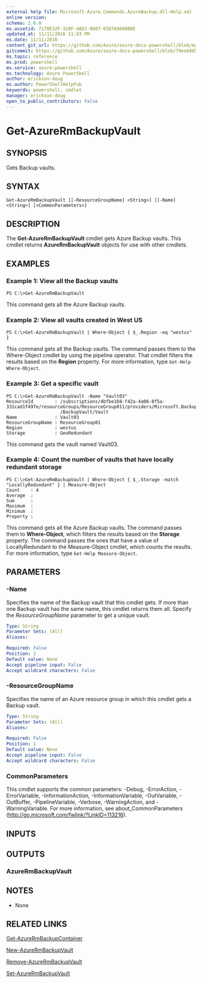 ```yaml
---
external help file: Microsoft.Azure.Commands.AzureBackup.dll-Help.xml
online version: 
schema: 2.0.0
ms.assetid: 7178E32F-320F-4AD3-8087-0387A9600B0E
updated_at: 11/11/2016 11:03 PM
ms.date: 11/11/2016
content_git_url: https://github.com/Azure/azure-docs-powershell/blob/master/azureps-cmdlets-docs/ResourceManager/AzureRM.Backup/v2.1.0/Get-AzureRmBackupVault.md
gitcommit: https://github.com/Azure/azure-docs-powershell/blob/79eeb985ea480979357fb4695832a0c3d29a48bf/azureps-cmdlets-docs/ResourceManager/AzureRM.Backup/v2.1.0/Get-AzureRmBackupVault.md
ms.topic: reference
ms.prod: powershell
ms.service: azure-powershell
ms.technology: Azure PowerShell
author: erickson-doug
ms.author: PowerShellHelpPub
keywords: powershell, cmdlet
manager: erickson-doug
open_to_public_contributors: False
---
```


# Get-AzureRmBackupVault

## SYNOPSIS
Gets Backup vaults.

## SYNTAX

```
Get-AzureRmBackupVault [[-ResourceGroupName] <String>] [[-Name] <String>] [<CommonParameters>]
```

## DESCRIPTION
The **Get-AzureRmBackupVault** cmdlet gets Azure Backup vaults.
This cmdlet returns **AzureRmBackupVault** objects for use with other cmdlets.

## EXAMPLES

### Example 1: View all the Backup vaults
```
PS C:\>Get-AzureRmBackupVault
```

This command gets all the Azure Backup vaults.

### Example 2: View all vaults created in West US
```
PS C:\>Get-AzureRmBackupVault | Where-Object { $_.Region -eq "westus" }
```

This command gets all the Backup vaults.
The command passes them to the Where-Object cmdlet by using the pipeline operator.
That cmdlet filters the results based on the **Region** property.
For more information, type `Get-Help Where-Object`.

### Example 3: Get a specific vault
```
PS C:\>Get-AzureRmBackupVault -Name "Vault03"
ResourceId        : /subscriptions/4bfbe168-f42a-4a06-8f5a-331cad1f497e/resourceGroups/ResourceGroup011/providers/Microsoft.Backup
                    /BackupVault/Vault
Name              : Vault03
ResourceGroupName : ResourceGroup01
Region            : westus
Storage           : GeoRedundant
```

This command gets the vault named Vault03.

### Example 4: Count the number of vaults that have locally redundant storage
```
PS C:\>Get-AzureRmBackupVault | Where-Object { $_.Storage -match "LocallyRedundant" } | Measure-Object
Count    : 4
Average  : 
Sum      : 
Maximum  : 
Minimum  : 
Property :
```

This command gets all the Azure Backup vaults.
The command passes them to **Where-Object**, which filters the results based on the **Storage** property.
The command passes the ones that have a value of LocallyRedundant to the Measure-Object cmdlet, which counts the results.
For more information, type `Get-Help Measure-Object`.

## PARAMETERS

### -Name
Specifies the name of the Backup vault that this cmdlet gets.
If more than one Backup vault has the same name, this cmdlet returns them all.
Specify the *ResourceGroupName* parameter to get a unique vault.

```yaml
Type: String
Parameter Sets: (All)
Aliases: 

Required: False
Position: 2
Default value: None
Accept pipeline input: False
Accept wildcard characters: False
```

### -ResourceGroupName
Specifies the name of an Azure resource group in which this cmdlet gets a Backup vault.

```yaml
Type: String
Parameter Sets: (All)
Aliases: 

Required: False
Position: 1
Default value: None
Accept pipeline input: False
Accept wildcard characters: False
```

### CommonParameters
This cmdlet supports the common parameters: -Debug, -ErrorAction, -ErrorVariable, -InformationAction, -InformationVariable, -OutVariable, -OutBuffer, -PipelineVariable, -Verbose, -WarningAction, and -WarningVariable. For more information, see about_CommonParameters (http://go.microsoft.com/fwlink/?LinkID=113216).

## INPUTS

## OUTPUTS

### AzureRmBackupVault

## NOTES
* None

## RELATED LINKS

[Get-AzureRmBackupContainer](xref:ResourceManager/AzureRM.Backup/v2.1.0/Get-AzureRmBackupContainer.md)

[New-AzureRmBackupVault](xref:ResourceManager/AzureRM.Backup/v2.1.0/New-AzureRmBackupVault.md)

[Remove-AzureRmBackupVault](xref:ResourceManager/AzureRM.Backup/v2.1.0/Remove-AzureRmBackupVault.md)

[Set-AzureRmBackupVault](xref:ResourceManager/AzureRM.Backup/v2.1.0/Set-AzureRmBackupVault.md)


